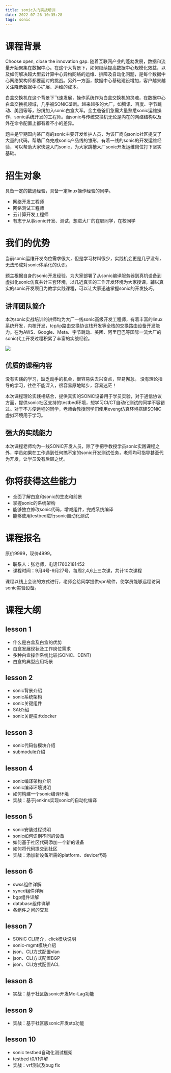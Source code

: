 ```yaml
---
title: sonic入门实战培训
date: 2022-07-26 10:35:28
tags: sonic
---
```


# 课程背景
Choose open, close the innovation gap.
随着互联网产业的蓬勃发展，数据和流量开始聚集在数据中心。在这个大背景下，如何继续提高数据中心规模化效益，以及如何解决超大型云计算中心异构网络的运维、排障及自动化问题，是每个数据中心网络架构师都要面对的挑战。另外一方面，数据中心基础建设增加，客户越来越关注降低数据中心扩展、运维的成本。

白盒交换机在这个背景下飞速发展，操作系统作为白盒交换机的灵魂，在数据中心白盒交换机领域，几乎被SONiC垄断。越来越多的大厂，如腾讯、百度、字节跳动、美团等等，纷纷加入sonic白盒大军。金主爸爸们急需大量熟悉sonic运维操作，sonic系统开发的工程师。而sonic与传统交换机无论是内在的网络结构以及外在命令配置上都有着不小的差异。

题主是早期国内某厂商的sonic主要开发维护人员，为该厂商向sonic社区提交了大量的代码，帮助厂商完成sonic产品线的雏形，有着一线的sonic的开发运维经验，可以帮助大家快速入门sonic，为大家跳槽大厂sonic开发运维岗位打下坚实基础。

# 招生对象
具备一定的数通经验，具备一定linux操作经验的同学。
- 网络开发工程师
- 网络测试工程师
- 云计算开发工程师
- 有志于从事sonic开发、测试，想进大厂的在职同学，在校同学

# 我们的优势
当前sonic运维开发岗位需求很大，但是学习材料很少，实践机会更是几乎没有，无法形成对sonic体系化的认识。

题主根据自身的sonic开发经验，为大家部署了从sonic编译服务器到真机设备到虚拟化sonic仿真共计三套环境，以几近真实的工作开发环境为大家授课，辅以真实的sonic开发项目为教学实践课程，可以让大家迅速掌握sonic的开发技巧。

## 讲师团队简介
本次sonic实战培训的讲师均为大厂一线sonic高级开发工程师，有着丰富的linux系统开发，内核开发，tcp/ip路由交换协议栈开发等全栈的交换路由设备开发能力。在为AWS、Google、Meta、字节跳动、美团、阿里巴巴等国际一流大厂的sonic代工开发过程积累了丰富的实战经验。

![](https://rancho333.github.io/pictures/sonic_training.png)

## 优质的课程内容
没有实践的学习，缺乏动手的机会，很容易失去兴奋点，容易懈怠。
没有理论指导的学习，往往不能深入，很容易原地踏步，容易迷茫！

本次课程理论实践相结合，提供真实的SONiC设备用于学员实验，对于通信协议方面，提供sonic社区支持的testbed环境，想学习CI/CT自动化测试的同学不容错过。对于不方便远程的同学，老师会教授同学们使用eveng仿真环境搭建SONiC虚拟环境用于学习。

## 强大的实践能力
本次课程老师均为一线SONiC开发人员，除了手把手教授学员sonic实践课程之外，学员如果在工作遇到任何搞不定的sonic开发测试任务，老师均可指导甚至代为开发，让学员没有后顾之忧。

# 你将获得这些能力
- 全面了解白盒和sonic的生态和前景
- 掌握sonic的系统架构
- 能够独立修改sonic代码，增减组件，完成系统编译
- 能够使用testbed进行sonic自动化测试

# 课程报名
原价9999，现价4999。
- 联系人：张老师，电话17602181452
- 课程时间：9月4号-9月27号，每周2,4,6上三次课，共计10次课程

课程以线上会议的方式进行，老师会给同学提供vpn软件，使学员能够远程访问sonic实验设备。

# 课程大纲
## lesson 1
- 什么是白盒及白盒的优势
- 白盒发展现状及工作岗位需求
- 多种白盒操作系统比较(SONiC、DENT)
- 白盒的典型应用场景

## lesson 2
- sonic背景介绍
- sonic系统架构
- sonic关键组件
- SAI介绍
- sonic关键技术docker

## lesson 3
- sonic代码各模块介绍
- submodule介绍

## lesson 4
- sonic编译架构介绍
- sonic编译环境说明
- 如何构建一个sonic编译环境
- 实战：基于jenkins实现sonic的自动化编译

## lesson 5
- sonic安装过程说明
- sonic如何识别不同的设备
- 如何基于社区代码添加一个新的设备
- 如何将代码提交到社区
- 实战：添加新设备所需的platform、device代码

## lesson 6
- swss组件详解
- syncd组件详解
- bgp组件详解
- database组件详解
- 各组件之间的交互

## lesson 7
- SONiC CLI简介，click模块说明
- sonic-mgmt模块介绍
- json、CLI方式配置vlan
- json、CLI方式配置BGP
- json、CLI方式配置ACL

## lesson 8
- 实战：基于社区版sonic开发Mc-Lag功能

## lesson 9
- 实战：基于社区版sonic开发stp功能

## lesson 10
- sonic testbed自动化测试框架
- testbed t0/t1详解
- 实战：vrf测试及bug fix